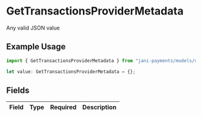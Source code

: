 # GetTransactionsProviderMetadata

Any valid JSON value

## Example Usage

```typescript
import { GetTransactionsProviderMetadata } from "jani-payments/models/operations";

let value: GetTransactionsProviderMetadata = {};
```

## Fields

| Field       | Type        | Required    | Description |
| ----------- | ----------- | ----------- | ----------- |